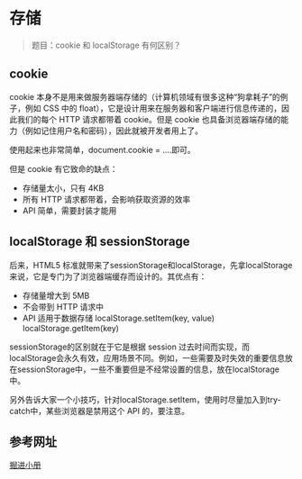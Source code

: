 # 存储

> 题目：cookie 和 localStorage 有何区别？

## cookie

cookie 本身不是用来做服务器端存储的（计算机领域有很多这种“狗拿耗子”的例子，例如 CSS 中的 float），它是设计用来在服务器和客户端进行信息传递的，因此我们的每个 HTTP 请求都带着 cookie。但是 cookie 也具备浏览器端存储的能力（例如记住用户名和密码），因此就被开发者用上了。

使用起来也非常简单，document.cookie = ....即可。

但是 cookie 有它致命的缺点：

* 存储量太小，只有 4KB
* 所有 HTTP 请求都带着，会影响获取资源的效率
* API 简单，需要封装才能用

## localStorage 和 sessionStorage

后来，HTML5 标准就带来了sessionStorage和localStorage，先拿localStorage来说，它是专门为了浏览器端缓存而设计的。其优点有：

* 存储量增大到 5MB
* 不会带到 HTTP 请求中
* API 适用于数据存储 localStorage.setItem(key, value) localStorage.getItem(key)

sessionStorage的区别就在于它是根据 session 过去时间而实现，而localStorage会永久有效，应用场景不同。例如，一些需要及时失效的重要信息放在sessionStorage中，一些不重要但是不经常设置的信息，放在localStorage中。

另外告诉大家一个小技巧，针对localStorage.setItem，使用时尽量加入到try-catch中，某些浏览器是禁用这个 API 的，要注意。

## 参考网址
[掘进小册]()